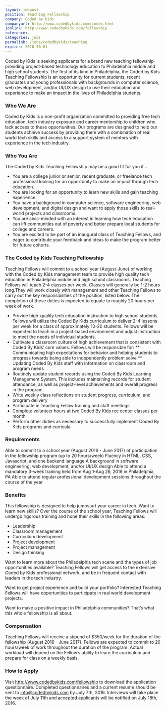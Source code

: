 ```yaml
---
layout: jobpost
position: Teaching Fellowship
company: Coded by Kids
companyurl: http://www.codedbykids.com/index.html
joblink: http://www.codedbykids.com/fellowship
reference:
categories: jobs
permalink: /jobs/codedbykids/teaching
expires: 2016-10-01
---
```


Coded by Kids is seeking applicants for a brand new teaching fellowship providing project-based technology education to Philadelphia middle and high school students. The first of its kind in Philadelphia, the Coded by Kids Teaching Fellowship is an opportunity for current students, recent graduates and young professionals with backgrounds in computer science, web development, and/or UI/UX design to use their education and experience to make an impact in the lives of Philadelphia students.

### Who We Are
Coded by Kids is a non-profit organization committed to providing free tech education, tech industry exposure and career mentorship to children who lack access to these opportunities. Our programs are designed to help our students achieve success by providing  them with a combination of real world tech skills and access to a support system of mentors with experience in the tech industry. 

###  Who You Are
The Coded by Kids Teaching Fellowship may be a good fit for you if…
* You are a college junior or senior, recent graduate, or freelance tech professional looking for an opportunity to make an impact through tech education.
* You are looking for an opportunity to learn new skills and gain teaching experience. 
* You have a background in computer science, software engineering, web development, and digital design and want to apply those skills to real-world projects and classrooms. 
* You are civic-minded with an interest in learning how tech education can lift communities out of poverty and better prepare local students for college and careers. 
* You are excited to be part of an inaugural class of Teaching Fellows, and eager to contribute your feedback and ideas to make the program better for future cohorts. 

### The Coded by Kids Teaching Fellowship
Teaching Fellows will commit to a school year (August-June) of working with the Coded by Kids management team to provide high quality tech education in Philadelphia middle and high school classrooms. Teaching Fellows will teach 2-4 classes per week. Classes will generally be 1-2 hours long.They will work closely with management and other Teaching Fellows to carry out the key responsibilities of the position, listed below. The completion of these duties is expected to equate to roughly 20 hours per week of work. 

* Provide high-quality tech education instruction to high school students. Fellows will utilize the Coded By Kids curriculum to deliver 2-4 lessons per week for a class of approximately 10-20 students. Fellows will be expected to teach in a project-based environment and adjust instruction to meet the needs of individual students. 
* Cultivate a classroom culture of high achievement that is consistent with Coded By Kids’ core values. Fellows will be responsible for:
** Communicating high expectations for behavior and helping students to progress towards being able to independently problem solve 
** Updating Coded By Kids staff with information on classroom and program needs 
* Routinely update student records using the Coded By Kids Learning Management System. This includes maintaining records for student attendance, as well as project-level achievements and overall progress in the program.
* Write weekly class reflections on student progress, curriculum, and program delivery 
* Participate in Teaching Fellow training and staff meetings
* Complete volunteer hours at two Coded By Kids rec center classes per month 
* Perform other duties as necessary to successfully implement Coded By Kids programs and curricula

### Requirements
Able to commit to a school year (August 2016 - June 2017) of participation in the fellowship program (up to 20 hours/week)
Fluency in HTML, CSS, Javascript, and one backend language
A background in software engineering, web development, and/or UI/UX design
Able to attend a mandatory 3-week training held from Aug 1-Aug 26, 2016 in Philadelphia, PA
Able to attend regular professional development sessions throughout the course of the year 

### Benefits
This fellowship is designed to help jumpstart your career in tech. Want to learn new skills? Over the course of the school year, Teaching Fellows will undergo rigorous training and hone their skills in the following areas:

* Leadership
* Classroom management
* Curriculum development
* Project development
* Project management
* Design thinking

Want to learn more about the Philadelphia tech scene and the types of job opportunities available? Teaching Fellows will get access to the extensive Coded by Kids professional network, and be in frequent contact with leaders in the tech industry. 

Want to get project experience and build your portfolio? Interested Teaching Fellows will have opportunities to participate in real world development projects.

Want to make a positive impact in Philadelphia communities? That’s what this whole fellowship is all about.

### Compensation
Teaching Fellows will receive a stipend of $350/week for the duration of the fellowship (August 2016 - June 2017). Fellows are expected to commit to 20 hours/week of work throughout the duration of the program. Actual workload will depend on the Fellow’s ability to learn the curriculum and prepare for class on a weekly basis. 

### How to Apply
Visit <a href="http://www.codedbykids.com/fellowship" target="_blank">http://www.codedbykids.com/fellowship</a> to download the application questionnaire. Completed questionnaires and a current resume should be sent to info@codedbykids.com by July 7th, 2016. Interviews will take place the week of July 11th and accepted applicants will be notified on July 18th, 2016.  